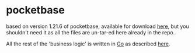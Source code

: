 # pocketbase

based on version 1.21.6 of pocketbase, available for download [here](https://go.dev/dl/go1.21.6.linux-amd64.tar.gz), but you shouldn't need it as all the files are un-tar-ed here already in the repo.

All the rest of the 'business logic' is written in [Go](https://go.dev/) as described [here](https://pocketbase.io/docs/go-overview/).